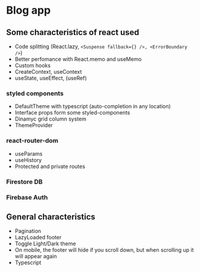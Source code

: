 # Blog app


## Some characteristics of react used

* Code splitting (React.lazy, ```<Suspense fallback={} />, <ErrorBoundary />```)
* Better perfomance with React.memo and useMemo
* Custom hooks
* CreateContext, useContext
* useState, useEffect, (useRef)

### styled components 

* DefaultTheme with typescript (auto-completion in any location)
* Interface props form some styled-components
* Dinamyc grid column system
* ThemeProvider

### react-router-dom

* useParams
* useHistory
* Protected and private routes

### Firestore DB
### Firebase Auth

## General characteristics

* Pagination
* LazyLoaded footer
* Toggle Light/Dark theme
* On mobile, the footer will hide if you scroll down, but when scrolling up it will appear again
* Typescript
